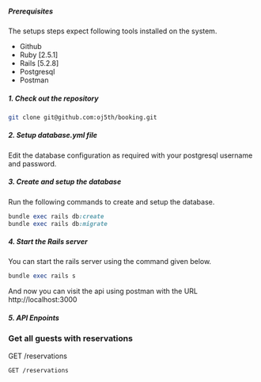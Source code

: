 ##### Prerequisites

The setups steps expect following tools installed on the system.

- Github
- Ruby [2.5.1]
- Rails [5.2.8]
- Postgresql
- Postman

##### 1. Check out the repository

```bash
git clone git@github.com:oj5th/booking.git
```

##### 2. Setup database.yml file

Edit the database configuration as required with your postgresql username and password.

##### 3. Create and setup the database

Run the following commands to create and setup the database.

```ruby
bundle exec rails db:create
bundle exec rails db:migrate
```

##### 4. Start the Rails server

You can start the rails server using the command given below.

```ruby
bundle exec rails s
```

And now you can visit the api using postman with the URL http://localhost:3000

##### 5. API Enpoints

### Get all guests with reservations

GET /reservations

```shell
GET /reservations
```
